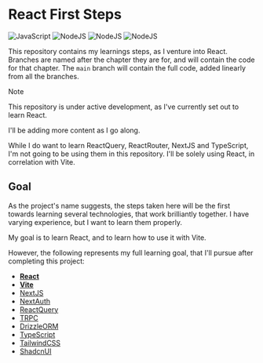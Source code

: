# React First Steps

![JavaScript](https://img.shields.io/badge/JavaScript-031321?style=for-the-badge&logo=javascript&logoColor=yellow)
![NodeJS](https://img.shields.io/badge/NodeJS-031321?style=for-the-badge&logo=node.js&logoColor=green)
![NodeJS](https://img.shields.io/badge/React-031321?style=for-the-badge&logo=react&logoColor=cyan)
![NodeJS](https://img.shields.io/badge/Vite-031321?style=for-the-badge&logo=vite&logoColor=yellow)

This repository contains my learnings steps, as I venture into React.
Branches are named after the chapter they are for, and will contain the code for that chapter.
The `main` branch will contain the full code, added linearly from all the branches.

> [!NOTE]
> This repository is under active development, as I've currently set out to learn React.
>
> I'll be adding more content as I go along.

While I do want to learn ReactQuery, ReactRouter, NextJS and TypeScript, I'm not going to be using them in this repository.
I'll be solely using React, in correlation with Vite.

## Goal

As the project's name suggests, the steps taken here will be the first towards learning several technologies, that work brilliantly together.
I have varying experience, but I want to learn them properly.

My goal is to learn React, and to learn how to use it with Vite.

However, the following represents my full learning goal, that I'll pursue after completing this project:

- **[React](https://github.com/facebook/react)**
- **[Vite](https://github.com/vitejs/vite)**
- [NextJS](https://github.com/vercel/next.js)
- [NextAuth](https://github.com/nextauthjs/next-auth)
- [ReactQuery](https://github.com/TanStack/query)
- [TRPC](https://github.com/trpc/trpc)
- [DrizzleORM](https://github.com/drizzle-team/drizzle-orm)
- [TypeScript](https://github.com/microsoft/TypeScript)
- [TailwindCSS](https://github.com/tailwindlabs/tailwindcss)
- [ShadcnUI](https://github.com/shadcn-ui/ui)